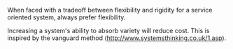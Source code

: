When faced with a tradeoff between flexibility and rigidity for a service oriented system,
always prefer flexibility.

Increasing a system's ability to absorb variety will reduce cost. This is inspired by the
vanguard method (http://www.systemsthinking.co.uk/1.asp).

